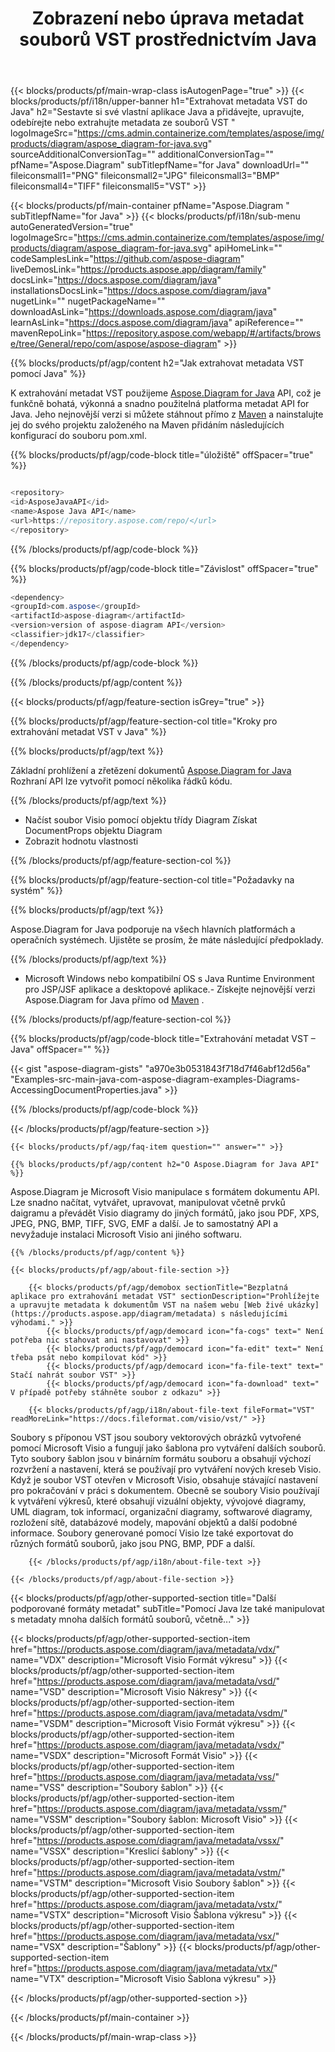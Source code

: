 ﻿---
title: Zobrazení nebo úprava metadat souborů VST prostřednictvím Java 
weight: 3150
url: /cs/java/metadata/vst/ 
description: Java ukázkový kód pro úpravu nebo zobrazení metadat VST v Java Runtime Environment pro JSP/JSF aplikace a desktopové aplikace.
---
{{< blocks/products/pf/main-wrap-class isAutogenPage="true" >}}
{{< blocks/products/pf/i18n/upper-banner h1="Extrahovat metadata VST do Java" h2="Sestavte si své vlastní aplikace Java a přidávejte, upravujte, odebírejte nebo extrahujte metadata ze souborů VST " logoImageSrc="https://cms.admin.containerize.com/templates/aspose/img/products/diagram/aspose_diagram-for-java.svg" sourceAdditionalConversionTag="" additionalConversionTag="" pfName="Aspose.Diagram" subTitlepfName="for Java" downloadUrl="" fileiconsmall1="PNG" fileiconsmall2="JPG" fileiconsmall3="BMP" fileiconsmall4="TIFF" fileiconsmall5="VST" >}}

{{< blocks/products/pf/main-container pfName="Aspose.Diagram " subTitlepfName="for Java" >}}
{{< blocks/products/pf/i18n/sub-menu autoGeneratedVersion="true" logoImageSrc="https://cms.admin.containerize.com/templates/aspose/img/products/diagram/aspose_diagram-for-java.svg" apiHomeLink="" codeSamplesLink="https://github.com/aspose-diagram" liveDemosLink="https://products.aspose.app/diagram/family" docsLink="https://docs.aspose.com/diagram/java" installationsDocsLink="https://docs.aspose.com/diagram/java" nugetLink="" nugetPackageName="" downloadAsLink="https://downloads.aspose.com/diagram/java" learnAsLink="https://docs.aspose.com/diagram/java" apiReference="" mavenRepoLink="https://repository.aspose.com/webapp/#/artifacts/browse/tree/General/repo/com/aspose/aspose-diagram" >}}

{{% blocks/products/pf/agp/content h2="Jak extrahovat metadata VST pomocí Java" %}}

 K extrahování metadat VST použijeme
 [Aspose.Diagram for Java](https://products.aspose.com/diagram/java) 
 API, což je funkčně bohatá, výkonná a snadno použitelná platforma metadat API for Java. Jeho nejnovější verzi si můžete stáhnout přímo z
 [Maven](https://repository.aspose.com/webapp/#/artifacts/browse/tree/General/repo/com/aspose/aspose-diagram) 
 a nainstalujte jej do svého projektu založeného na Maven přidáním následujících konfigurací do souboru pom.xml.

{{% blocks/products/pf/agp/code-block title="úložiště" offSpacer="true" %}}

```cs

<repository>
<id>AsposeJavaAPI</id>
<name>Aspose Java API</name>
<url>https://repository.aspose.com/repo/</url>
</repository>


```

{{% /blocks/products/pf/agp/code-block %}}

{{% blocks/products/pf/agp/code-block title="Závislost" offSpacer="true" %}}

```cs
<dependency>
<groupId>com.aspose</groupId>
<artifactId>aspose-diagram</artifactId>
<version>version of aspose-diagram API</version>
<classifier>jdk17</classifier>
</dependency>


```

{{% /blocks/products/pf/agp/code-block %}}

{{% /blocks/products/pf/agp/content %}}

{{< blocks/products/pf/agp/feature-section isGrey="true" >}}

{{% blocks/products/pf/agp/feature-section-col title="Kroky pro extrahování metadat VST v Java" %}}

{{% blocks/products/pf/agp/text %}}

 Základní prohlížení a zřetězení dokumentů
 [Aspose.Diagram for Java](https://products.aspose.com/diagram/java) 
 Rozhraní API lze vytvořit pomocí několika řádků kódu.

{{% /blocks/products/pf/agp/text %}}

+ Načíst soubor Visio pomocí objektu třídy Diagram
Získat DocumentProps objektu Diagram
+ Zobrazit hodnotu vlastnosti

{{% /blocks/products/pf/agp/feature-section-col %}}

{{% blocks/products/pf/agp/feature-section-col title="Požadavky na systém" %}}

{{% blocks/products/pf/agp/text %}}

 Aspose.Diagram for Java podporuje na všech hlavních platformách a operačních systémech. Ujistěte se prosím, že máte následující předpoklady.

{{% /blocks/products/pf/agp/text %}}

- Microsoft Windows nebo kompatibilní OS s Java Runtime Environment pro JSP/JSF aplikace a desktopové aplikace.- Získejte nejnovější verzi Aspose.Diagram for Java přímo od [Maven](https://repository.aspose.com/webapp/#/artifacts/browse/tree/General/repo/com/aspose/aspose-diagram)  .

{{% /blocks/products/pf/agp/feature-section-col %}}

{{% blocks/products/pf/agp/code-block title="Extrahování metadat VST – Java" offSpacer="" %}}

{{< gist "aspose-diagram-gists" "a970e3b0531843f718d7f46abf12d56a" "Examples-src-main-java-com-aspose-diagram-examples-Diagrams-AccessingDocumentProperties.java" >}}

{{% /blocks/products/pf/agp/code-block %}}

{{< /blocks/products/pf/agp/feature-section >}}

    {{< blocks/products/pf/agp/faq-item question="" answer="" >}}
 

<!-- aboutfile Starts -->

    {{% blocks/products/pf/agp/content h2="O Aspose.Diagram for Java API" %}}

 Aspose.Diagram je Microsoft Visio manipulace s formátem dokumentu API. Lze snadno načítat, vytvářet, upravovat, manipulovat včetně prvků daigramu a převádět Visio diagramy do jiných formátů, jako jsou PDF, XPS, JPEG, PNG, BMP, TIFF, SVG, EMF a další. Je to samostatný API a nevyžaduje instalaci Microsoft Visio ani jiného softwaru.  



    {{% /blocks/products/pf/agp/content %}}

    {{< blocks/products/pf/agp/about-file-section >}}

        {{< blocks/products/pf/agp/demobox sectionTitle="Bezplatná aplikace pro extrahování metadat VST" sectionDescription="Prohlížejte a upravujte metadata k dokumentům VST na našem webu [Web živé ukázky](https://products.aspose.app/diagram/metadata) s následujícími výhodami." >}}
            {{< blocks/products/pf/agp/democard icon="fa-cogs" text=" Není potřeba nic stahovat ani nastavovat" >}}
            {{< blocks/products/pf/agp/democard icon="fa-edit" text=" Není třeba psát nebo kompilovat kód" >}}
            {{< blocks/products/pf/agp/democard icon="fa-file-text" text=" Stačí nahrát soubor VST" >}}
            {{< blocks/products/pf/agp/democard icon="fa-download" text=" V případě potřeby stáhněte soubor z odkazu" >}}

        {{< blocks/products/pf/agp/i18n/about-file-text fileFormat="VST" readMoreLink="https://docs.fileformat.com/visio/vst/" >}}
Soubory s příponou VST jsou soubory vektorových obrázků vytvořené pomocí Microsoft Visio a fungují jako šablona pro vytváření dalších souborů. Tyto soubory šablon jsou v binárním formátu souboru a obsahují výchozí rozvržení a nastavení, která se používají pro vytváření nových kreseb Visio. Když je soubor VST otevřen v Microsoft Visio, obsahuje stávající nastavení pro pokračování v práci s dokumentem. Obecně se soubory Visio používají k vytváření výkresů, které obsahují vizuální objekty, vývojové diagramy, UML diagram, tok informací, organizační diagramy, softwarové diagramy, rozložení sítě, databázové modely, mapování objektů a další podobné informace. Soubory generované pomocí Visio lze také exportovat do různých formátů souborů, jako jsou PNG, BMP, PDF a další. 

        {{< /blocks/products/pf/agp/i18n/about-file-text >}}

    {{< /blocks/products/pf/agp/about-file-section >}}

<!-- aboutfile Ends -->

{{< blocks/products/pf/agp/other-supported-section title="Další podporované formáty metadat" subTitle="Pomocí Java lze také manipulovat s metadaty mnoha dalších formátů souborů, včetně..." >}}

{{< blocks/products/pf/agp/other-supported-section-item href="https://products.aspose.com/diagram/java/metadata/vdx/" name="VDX" description="Microsoft Visio Formát výkresu" >}}
{{< blocks/products/pf/agp/other-supported-section-item href="https://products.aspose.com/diagram/java/metadata/vsd/" name="VSD" description="Microsoft Visio Nákresy" >}}
{{< blocks/products/pf/agp/other-supported-section-item href="https://products.aspose.com/diagram/java/metadata/vsdm/" name="VSDM" description="Microsoft Visio Formát výkresu" >}}
{{< blocks/products/pf/agp/other-supported-section-item href="https://products.aspose.com/diagram/java/metadata/vsdx/" name="VSDX" description="Microsoft Formát Visio" >}}
{{< blocks/products/pf/agp/other-supported-section-item href="https://products.aspose.com/diagram/java/metadata/vss/" name="VSS" description="Soubory šablon" >}}
{{< blocks/products/pf/agp/other-supported-section-item href="https://products.aspose.com/diagram/java/metadata/vssm/" name="VSSM" description="Soubory šablon: Microsoft Visio" >}}
{{< blocks/products/pf/agp/other-supported-section-item href="https://products.aspose.com/diagram/java/metadata/vssx/" name="VSSX" description="Kreslicí šablony" >}}
{{< blocks/products/pf/agp/other-supported-section-item href="https://products.aspose.com/diagram/java/metadata/vstm/" name="VSTM" description="Microsoft Visio Soubory šablon" >}}
{{< blocks/products/pf/agp/other-supported-section-item href="https://products.aspose.com/diagram/java/metadata/vstx/" name="VSTX" description="Microsoft Visio Šablona výkresu" >}}
{{< blocks/products/pf/agp/other-supported-section-item href="https://products.aspose.com/diagram/java/metadata/vsx/" name="VSX" description="Šablony" >}}
{{< blocks/products/pf/agp/other-supported-section-item href="https://products.aspose.com/diagram/java/metadata/vtx/" name="VTX" description="Microsoft Visio Šablona výkresu" >}}

{{< /blocks/products/pf/agp/other-supported-section >}}

{{< /blocks/products/pf/main-container >}}
    
{{< /blocks/products/pf/main-wrap-class >}}